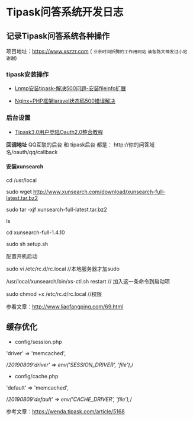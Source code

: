 # Tipask问答系统开发日志

## 记录Tipask问答系统各种操作

项目地址：https://www.xszzr.com ( `业余时间折腾的工作用网站` `请各路大神发过小站` `谢谢`)

### tipask安装操作

* [Lnmp安装tipask-解决500问题-安装fileinfo扩展](https://www.baoxian.im/wiki/Lnmp安装tipask-解决500问题-安装fileinfo扩展)

* [Nginx+PHP框架laravel状态码500错误解决](https://blog.51cto.com/13155232/2073722)
### 后台设置

* [Tipask3.0用户登陆Oauth2.0整合教程](https://wenda.tipask.com/article/40)

**回调地址** QQ互联的后台 和 tipask后台 都是： http://你的问答域名/oauth/qq/callback

#### 安装xunsearch

cd /usr/local

sudo wget http://www.xunsearch.com/download/xunsearch-full-latest.tar.bz2

sudo tar -xjf xunsearch-full-latest.tar.bz2

ls

cd xunsearch-full-1.4.10

sudo sh setup.sh

配置开机启动

sudo vi /etc/rc.d/rc.local   //本地服务器才加sudo

/usr/local/xunsearch/bin/xs-ctl.sh restart  // 加入这一条命令到启动项

sudo chmod +x /etc/rc.d/rc.local   //权限

参看文章：http://www.liaofangping.com/69.html

## 缓存优化 ##

* config/session.php

'driver' => 'memcached',

/*20190809'driver' => env('SESSION_DRIVER', 'file'),*/

* config/cache.php

'default' => 'memcached',

/*20190809'default' => env('CACHE_DRIVER', 'file'),*/

参考文章：https://wenda.tipask.com/article/5168




